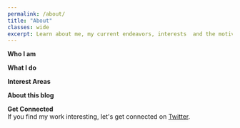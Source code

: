 ```yaml
---
permalink: /about/
title: "About"
classes: wide
excerpt: Learn about me, my current endeavors, interests  and the motive behind this personal blog.
---
```


**Who I am**  


**What I do**  


**Interest Areas**  

**About this blog**  


**Get Connected**  
If you find my work interesting, let's get connected on [Twitter](https://twitter.com/GSSodhi2).
